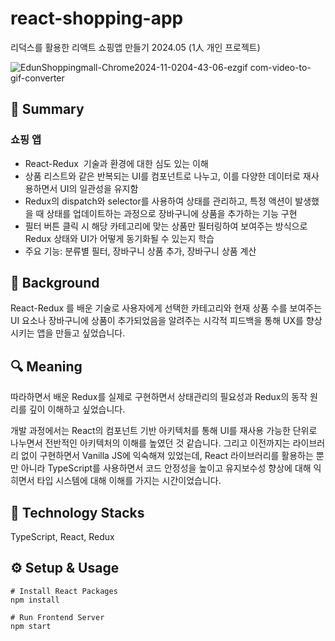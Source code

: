 # react-shopping-app
리덕스를 활용한 리액트 쇼핑앱 만들기 2024.05 (1人 개인 프로젝트)

![EdunShoppingmall-Chrome2024-11-0204-43-06-ezgif com-video-to-gif-converter](https://github.com/user-attachments/assets/3cf1467a-01fd-4b9b-814c-e9e2f43e7981)   



## 📌 Summary
### 쇼핑 앱 

* React-Redux  기술과 환경에 대한 심도 있는 이해
* 상품 리스트와 같은 반복되는 UI를 컴포넌트로 나누고, 이를 다양한 데이터로 재사용하면서 UI의 일관성을 유지함
* Redux의 dispatch와 selector를 사용하여 상태를 관리하고, 특정 액션이 발생했을 때 상태를 업데이트하는 과정으로 장바구니에 상품을 추가하는 기능 구현
* 필터 버튼 클릭 시 해당 카테고리에 맞는 상품만 필터링하여 보여주는 방식으로 Redux 상태와 UI가 어떻게 동기화될 수 있는지 학습
* 주요 기능: 분류별 필터, 장바구니 상품 추가, 장바구니 상품 계산
  
## 🤔 Background   
React-Redux 를 배운 기술로 사용자에게 선택한 카테고리와 현재 상품 수를 보여주는 UI 요소나 장바구니에 상품이 추가되었음을 알려주는 시각적 피드백을 통해 UX를 향상시키는 앱을 만들고 싶었습니다.  

## 🔍 Meaning
따라하면서 배운 Redux를 실제로 구현하면서 상태관리의 필요성과 Redux의 동작 원리를 깊이 이해하고 싶었습니다. 

개발 과정에서는 React의 컴포넌트 기반 아키텍처를 통해 UI를 재사용 가능한 단위로 나누면서 전반적인 아키텍처의 이해를 높였던 것 같습니다. 그리고 이전까지는 라이브러리 없이 구현하면서 Vanilla JS에 익숙해져 있었는데, React 라이브러리를 활용하는 뿐만 아니라 TypeScript를 사용하면서 코드 안정성을 높이고 유지보수성 향상에 대해 익히면서 타입 시스템에 대해 이해를 가지는 시간이었습니다.   

## 🔨 Technology Stacks   
TypeScript, React, Redux   

## ⚙️ Setup & Usage   
```
# Install React Packages   
npm install   

# Run Frontend Server   
npm start    
```
